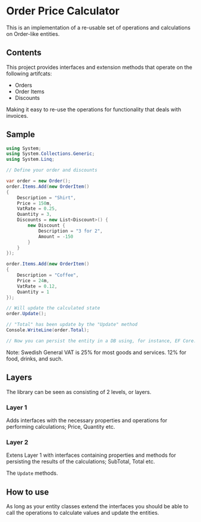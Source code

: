 ﻿# Order Price Calculator

This is an implementation of a re-usable set of operations and calculations on Order-like entities.

## Contents

This project provides interfaces and extension methods that operate on the following artifcats:

* Orders
* Order Items
* Discounts

Making it easy to re-use the operations for functionality that deals with invoices.

## Sample


```c#
using System;
using System.Collections.Generic;
using System.Linq;

// Define your order and discounts

var order = new Order();
order.Items.Add(new OrderItem()
{
    Description = "Shirt",
    Price = 150m,
    VatRate = 0.25,
    Quantity = 3,
    Discounts = new List<Discount>() {
        new Discount {
            Description = "3 for 2",
            Amount = -150
        }
    }
});

order.Items.Add(new OrderItem()
{
    Description = "Coffee",
    Price = 24m,
    VatRate = 0.12,
    Quantity = 1
});

// Will update the calculated state
order.Update();

// "Total" has been update by the "Update" method
Console.WriteLine(order.Total);

// Now you can persist the entity in a DB using, for instance, EF Core.
```

Note: Swedish General VAT is 25% for most goods and services. 12% for food, drinks, and such.

## Layers

The library can be seen as consisting of 2 levels, or layers.

### Layer 1

Adds interfaces with the necessary properties and operations for performing calculations; Price, Quantity etc.

### Layer 2

Extens Layer 1 with interfaces containing properties and methods for persisting the results of the calculations; SubTotal, Total etc.

The ```Update``` methods.

## How to use

As long as your entity classes extend the interfaces you should be able to call the operations to calculate values and update the entities.